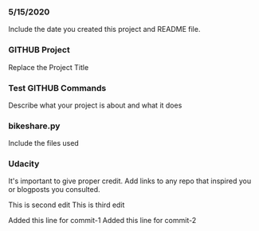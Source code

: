 ### 5/15/2020
Include the date you created this project and README file.

### GITHUB Project
Replace the Project Title

### Test GITHUB Commands
Describe what your project is about and what it does

### bikeshare.py
Include the files used

### Udacity
It's important to give proper credit. Add links to any repo that inspired you or blogposts you consulted.

This is second edit
This is third edit

Added this line for commit-1
Added this line for commit-2


